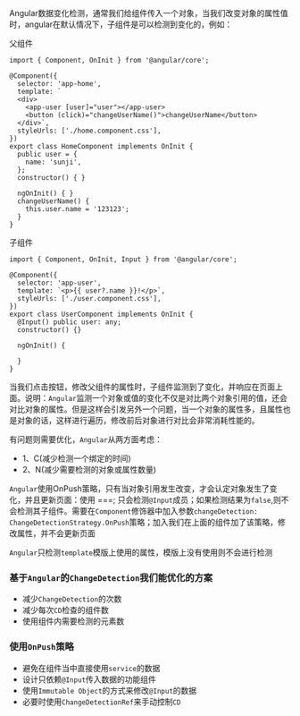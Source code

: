 Angular数据变化检测，通常我们给组件传入一个对象，当我们改变对象的属性值时，angular在默认情况下，子组件是可以检测到变化的，例如：

父组件
```
import { Component, OnInit } from '@angular/core';

@Component({
  selector: 'app-home',
  template: `
  <div>
    <app-user [user]="user"></app-user>
    <button (click)="changeUserName()">changeUserName</button>
  </div>`,
  styleUrls: ['./home.component.css'],
})
export class HomeComponent implements OnInit {
  public user = {
    name: 'sunji',
  };
  constructor() { }

  ngOnInit() { }
  changeUserName() {
    this.user.name = '123123';
  }
}

```
子组件
```
import { Component, OnInit, Input } from '@angular/core';

@Component({
  selector: 'app-user',
  template: `<p>{{ user?.name }}!</p>`,
  styleUrls: ['./user.component.css'],
})
export class UserComponent implements OnInit {
  @Input() public user: any;
  constructor() {}

  ngOnInit() {
    
  }
}
```
当我们点击按钮，修改父组件的属性时，子组件监测到了变化，并响应在页面上面。说明：`Angular`监测一个对象或值的变化不仅是对比两个对象引用的值，还会对比对象的属性。但是这样会引发另外一个问题，当一个对象的属性多，且属性也是对象的话，这样进行遍历，修改前后对象进行对比会非常消耗性能的。

有问题则需要优化，`Angular`从两方面考虑：
- 1、C(减少检测一个绑定的时间)
- 2、N(减少需要检测的对象或属性数量)

`Angular`使用OnPush策略，只有当对象引用发生改变，才会认定对象发生了变化，并且更新页面：使用 ===; 只会检测`@Input`成员；如果检测结果为`false`,则不会检测其子组件。需要在`Component`修饰器中加入参数`changeDetection: ChangeDetectionStrategy.OnPush`策略；加入我们在上面的组件加了该策略，修改属性，并不会更新页面

`Angular`只检测`template`模版上使用的属性，模版上没有使用则不会进行检测


### 基于`Angular`的`ChangeDetection`我们能优化的方案
- 减少`ChangeDetection`的次数
- 减少每次`CD`检查的组件数
- 使用组件内需要检测的元素数

### 使用`OnPush`策略
- 避免在组件当中直接使用`service`的数据
- 设计只依赖`@Input`传入数据的功能组件
- 使用`Immutable Object`的方式来修改`@Input`的数据
- 必要时使用`ChangeDetectionRef`来手动控制`CD`
